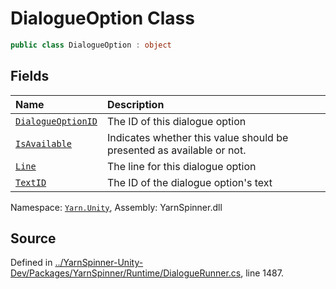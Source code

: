 # DialogueOption Class


```csharp
public class DialogueOption : object
```



## Fields
|Name|Description|
|:---|:---|
|[`DialogueOptionID`](/api/csharp/yarn.unity/dialogueoption.dialogueoptionid.md)| The ID of this dialogue option |
|[`IsAvailable`](/api/csharp/yarn.unity/dialogueoption.isavailable.md)| Indicates whether this value should be presented as available or not. |
|[`Line`](/api/csharp/yarn.unity/dialogueoption.line.md)| The line for this dialogue option |
|[`TextID`](/api/csharp/yarn.unity/dialogueoption.textid.md)| The ID of the dialogue option's text |
<div class="class-metadata">

Namespace: [`Yarn.Unity`](/api/csharp/yarn.unity/README.md), Assembly: YarnSpinner.dll
</div>

## Source
Defined in [../YarnSpinner-Unity-Dev/Packages/YarnSpinner/Runtime/DialogueRunner.cs](https://github.com/YarnSpinnerTool/YarnSpinner-Unity//blob/develop/Runtime/DialogueRunner.cs#L1487), line 1487.
